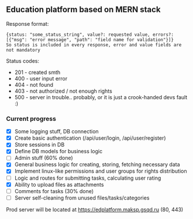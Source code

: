 ## Education platform based on MERN stack
Response format:
```
{status: "some_status_string", value?: requested value, errors?: [{"msg": "error message", "path": "field name for validation"}]}
So status is included in every response, error and value fields are not mandatory
```
Status codes:  
-  201 - created smth
-  400 - user input error 
-  404 - not found 
-  403 - not authorized / not enough rights 
-  500 - server in trouble.. probably, or it is just a crook-handed devs fault :)  

### Current progress
- [x] Some logging stuff, DB connection
- [x] Create basic authentication (/api/user/login, /api/user/register)
- [x] Store sessions in DB
- [x] Define DB models for business logic
- [ ] Admin stuff (60% done)
- [x] General business logic for creating, storing, fetching necessary data
- [x] Implement linux-like permissions and user groups for rights distribution
- [ ] Logic and routes for submitting tasks, calculating user rating
- [x] Ability to upload files as attachments
- [ ] Comments for tasks (30% done)
- [ ] Server self-cleaning from unused files/tasks/categories

Prod server will be located at https://edplatform.maksp.gsqd.ru (80, 443)